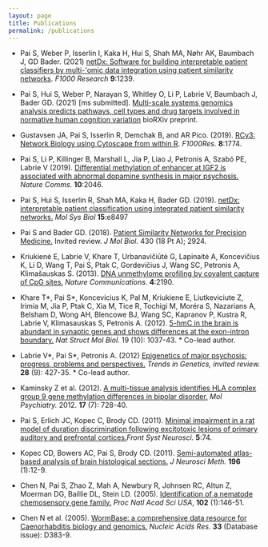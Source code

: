 ```yaml
---
layout: page
title: Publications
permalink: /publications
---
```



* Pai S, Weber P, Isserlin I, Kaka H, Hui S, Shah MA, Nøhr AK, Baumbach J, GD Bader. (2021) [netDx: Software for building interpretable patient classifiers by multi-'omic data integration using patient similarity networks](https://f1000research.com/articles/9-1239). <i>F1000 Research</i> <b>9</b>:1239.

* Pai S, Hui S, Weber P, Narayan S, Whitley O, Li P, Labrie V, Baumbach J, Bader GD. (2021) [ms submitted]. [Multi-scale systems genomics analysis predicts pathways, cell types and drug targets involved in normative human cognition variation](https://www.biorxiv.org/content/10.1101/751933v3) bioRXiv preprint. 

* Gustavsen JA, Pai S, Isserlin R, Demchak B, and AR Pico. (2019). [RCy3: Network Biology using Cytoscape from within R](https://f1000research.com/articles/8-1774). <i>F1000Res.</i> <b>8</b>:1774.

* Pai S, Li P, Killinger B, Marshall L, Jia P, Liao J, Petronis A, Szabó PE, Labrie V (2019). [Differential methylation of enhancer at IGF2 is associated with abnormal dopamine synthesis in major psychosis.](https://www.nature.com/articles/s41467-019-09786-7) <i>Nature Comms.</i> <b>10</b>:2046.   

* Pai S, Hui S, Isserlin R, Shah MA, Kaka H, Bader GD. (2019). [netDx: interpretable patient classification using integrated patient similarity networks.](https://www.embopress.org/doi/full/10.15252/msb.20188497) <i>Mol Sys Biol</i> <b>15</b>:e8497   

* Pai S and Bader GD. (2018). [Patient Similarity Networks for Precision Medicine.](https://www.sciencedirect.com/science/article/pii/S0022283618305321?via%3Dihub) Invited review. <i>J Mol Biol.</i> 430 (18 Pt A); 2924.   

* Kriukienė E, Labrie V, Khare T, Urbanavičiūtė G, Lapinaitė A, Koncevičius K, Li D, Wang T, Pai S, Ptak C, Gordevičius J, Wang SC, Petronis A, Klimašauskas S. (2013). [DNA unmethylome profiling by covalent capture of CpG sites.](https://www.nature.com/articles/ncomms3190) <i>Nature Communications.</i> <b>4</b>:2190.  

* Khare T\*, Pai S\*, Koncevicius K, Pal M, Kriukiene E, Liutkeviciute Z, Irimia M, Jia P, Ptak C, Xia M, Tice R, Tochigi M, Moréra S, Nazarians A, Belsham D, Wong AH, Blencowe BJ, Wang SC, Kapranov P, Kustra R, Labrie V, Klimasauskas S, Petronis A. (2012). [5-hmC in the brain is abundant in synaptic genes and shows differences at the exon-intron boundary.](https://www.nature.com/articles/nsmb.2372) <i>Nat Struct Mol Biol.</i> 19 (10): 1037-43. \* Co-lead author.

* Labrie V\*, Pai S\*, Petronis A. (2012) [Epigenetics of major psychosis: progress, problems and perspectives.](https://www.sciencedirect.com/science/article/pii/S0168952512000662?via%3Dihub) <i>Trends in Genetics, invited review.</i> <b>28</b> (9): 427-35. * Co-lead author.

* Kaminsky Z et al. (2012). [A multi-tissue analysis identifies HLA complex group 9 gene methylation differences in bipolar disorder.](https://www.nature.com/articles/mp201164) <i>Mol Psychiatry.</i> 2012. <b>17</b> (7): 728-40. 

* Pai S, Erlich JC, Kopec C, Brody CD. (2011). [Minimal impairment in a rat model of duration discrimination following excitotoxic lesions of primary auditory and prefrontal cortices.](https://www.frontiersin.org/articles/10.3389/fnsys.2011.00074/full)<i>Front Syst Neurosci.</i> <b>5</b>:74. 

* Kopec CD, Bowers AC, Pai S, Brody CD. (2011). [Semi-automated atlas-based analysis of brain histological sections.](https://www.sciencedirect.com/science/article/pii/S0165027010006709?via%3Dihub) <i>J Neurosci Meth.</i> <b>196</b> (1):12-9.  

* Chen N, Pai S, Zhao Z, Mah A, Newbury R, Johnsen RC, Altun Z, Moerman DG, Baillie DL, Stein LD. (2005). [Identification of a nematode chemosensory gene family.](https://www.pnas.org/content/102/1/146.long) <i>Proc Natl Acad Sci USA</i>, <b>102</b> (1):146-51. 
	
* Chen N et al. (2005). [WormBase: a comprehensive data resource for Caenorhabditis biology and genomics.](https://academic.oup.com/nar/article/33/suppl_1/D383/2505327) <i>Nucleic Acids Res.</i> <b>33</b> (Database issue): D383-9. 

